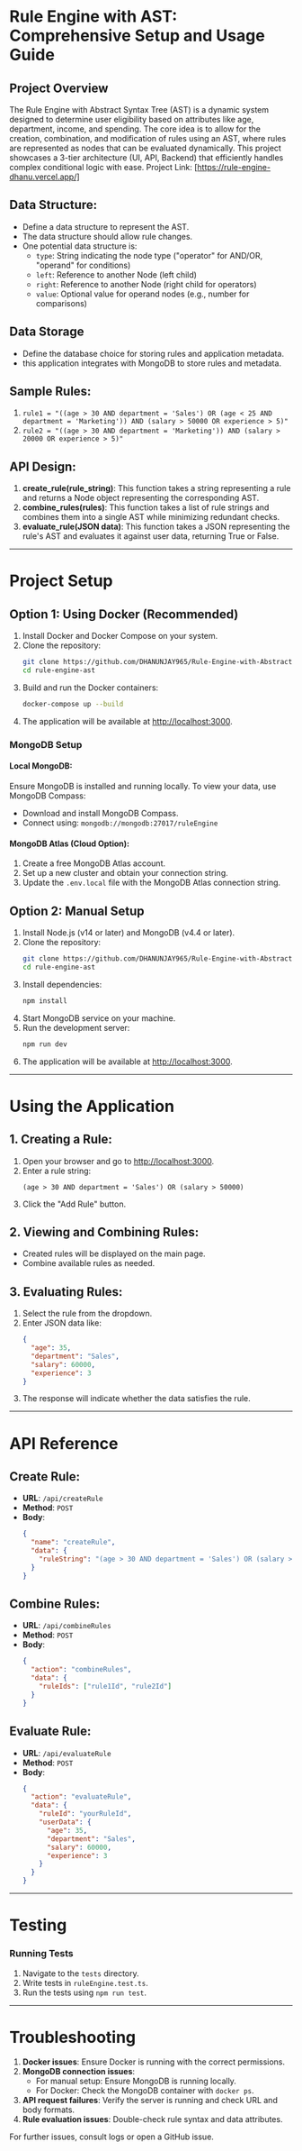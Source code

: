 
# Rule Engine with AST: Comprehensive Setup and Usage Guide

## Project Overview
The Rule Engine with Abstract Syntax Tree (AST) is a dynamic system designed to determine user eligibility based on attributes like age, department, income, and spending. The core idea is to allow for the creation, combination, and modification of rules using an AST, where rules are represented as nodes that can be evaluated dynamically. This project showcases a 3-tier architecture (UI, API, Backend) that efficiently handles complex conditional logic with ease. 
Project Link: [https://rule-engine-dhanu.vercel.app/]


## Data Structure:
- Define a data structure to represent the AST.
- The data structure should allow rule changes.
- One potential data structure is:
  - `type`: String indicating the node type ("operator" for AND/OR, "operand" for conditions)
  - `left`: Reference to another Node (left child)
  - `right`: Reference to another Node (right child for operators)
  - `value`: Optional value for operand nodes (e.g., number for comparisons)

## Data Storage
- Define the database choice for storing rules and application metadata.
- this application integrates with MongoDB to store rules and metadata.

## Sample Rules:
1. `rule1 = "((age > 30 AND department = 'Sales') OR (age < 25 AND department = 'Marketing')) AND (salary > 50000 OR experience > 5)"`
2. `rule2 = "((age > 30 AND department = 'Marketing')) AND (salary > 20000 OR experience > 5)"`

## API Design:
1. **create_rule(rule_string)**: This function takes a string representing a rule and returns a Node object representing the corresponding AST.
2. **combine_rules(rules)**: This function takes a list of rule strings and combines them into a single AST while minimizing redundant checks.
3. **evaluate_rule(JSON data)**: This function takes a JSON representing the rule's AST and evaluates it against user data, returning True or False.

---

# Project Setup

## Option 1: Using Docker (Recommended)

1. Install Docker and Docker Compose on your system.
2. Clone the repository:
   ```bash
   git clone https://github.com/DHANUNJAY965/Rule-Engine-with-Abstract-Syntax-Tree-AST-.git
   cd rule-engine-ast
   ```
3. Build and run the Docker containers:
   ```bash
   docker-compose up --build
   ```
4. The application will be available at [http://localhost:3000](http://localhost:3000).

### MongoDB Setup

#### Local MongoDB:
Ensure MongoDB is installed and running locally.
To view your data, use MongoDB Compass:
- Download and install MongoDB Compass.
- Connect using: `mongodb://mongodb:27017/ruleEngine`

#### MongoDB Atlas (Cloud Option):
1. Create a free MongoDB Atlas account.
2. Set up a new cluster and obtain your connection string.
3. Update the `.env.local` file with the MongoDB Atlas connection string.

## Option 2: Manual Setup

1. Install Node.js (v14 or later) and MongoDB (v4.4 or later).
2. Clone the repository:
   ```bash
   git clone https://github.com/DHANUNJAY965/Rule-Engine-with-Abstract-Syntax-Tree-AST-.git
   cd rule-engine-ast
   ```
3. Install dependencies:
   ```bash
   npm install
   ```
4. Start MongoDB service on your machine.
5. Run the development server:
   ```bash
   npm run dev
   ```
6. The application will be available at [http://localhost:3000](http://localhost:3000).

---

# Using the Application

## 1. Creating a Rule:
1. Open your browser and go to [http://localhost:3000](http://localhost:3000).
2. Enter a rule string:
   ```text
   (age > 30 AND department = 'Sales') OR (salary > 50000)
   ```
3. Click the "Add Rule" button.

## 2. Viewing and Combining Rules:
- Created rules will be displayed on the main page. 
- Combine available rules as needed.

## 3. Evaluating Rules:
1. Select the rule from the dropdown.
2. Enter JSON data like:
   ```json
   {
     "age": 35,
     "department": "Sales",
     "salary": 60000,
     "experience": 3
   }
   ```
3. The response will indicate whether the data satisfies the rule.

---

# API Reference

## Create Rule:
- **URL**: `/api/createRule`
- **Method**: `POST`
- **Body**:
   ```json
   {
     "name": "createRule",
     "data": {
       "ruleString": "(age > 30 AND department = 'Sales') OR (salary > 50000)"
     }
   }
   ```

## Combine Rules:
- **URL**: `/api/combineRules`
- **Method**: `POST`
- **Body**:
   ```json
   {
     "action": "combineRules",
     "data": {
       "ruleIds": ["rule1Id", "rule2Id"]
     }
   }
   ```

## Evaluate Rule:
- **URL**: `/api/evaluateRule`
- **Method**: `POST`
- **Body**:
   ```json
   {
     "action": "evaluateRule",
     "data": {
       "ruleId": "yourRuleId",
       "userData": {
         "age": 35,
         "department": "Sales",
         "salary": 60000,
         "experience": 3
       }
     }
   }
   ```

---

# Testing

### Running Tests

1. Navigate to the `tests` directory.
2. Write tests in `ruleEngine.test.ts`.
3. Run the tests using `npm run test`.

---

# Troubleshooting

1. **Docker issues**: Ensure Docker is running with the correct permissions.
2. **MongoDB connection issues**:
   - For manual setup: Ensure MongoDB is running locally.
   - For Docker: Check the MongoDB container with `docker ps`.
3. **API request failures**: Verify the server is running and check URL and body formats.
4. **Rule evaluation issues**: Double-check rule syntax and data attributes.

For further issues, consult logs or open a GitHub issue.
